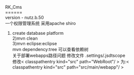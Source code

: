 RK_Cms<br>
======<br>
version - nutz.b.50<br>
一个权限管理系统 采用apache shiro<br>
1) create database platform <br>
2)mvn clean<br>
3)mvn eclipse:eclipse<br>
mvn dependency:tree 可以查看依赖树<br>
关于部署webapps路径问题 修改文件 .settings/.jsdtscope<br>
修改< classpathentry kind="src" path="WebRoot"/ > 为:< classpathentry kind="src" path="src/main/webapp"/ ><br>
